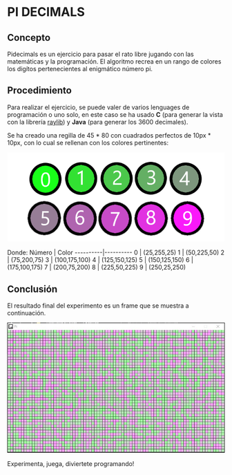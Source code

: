 # PI DECIMALS

## Concepto
 Pidecimals es un ejercicio para pasar el rato libre jugando con las matemáticas y la programación. El algoritmo recrea en un rango de colores los digítos pertenecientes al enigmático número pi.

## Procedimiento
Para realizar el ejercicio, se puede valer de varios lenguages de programación o uno solo, en este caso se ha usado __C__ (para generar la vista con la librería [raylib](https://github.com/raysan5/raylib)) y __Java__ (para generar los 3600 decimales).

Se ha creado una regilla de 45 * 80 con cuadrados perfectos de 10px * 10px, con lo cual se rellenan con los colores pertinentes:

![](img/pi.png)

Donde:
Número    | Color
----------|----------
0         | (25,255,25)
1         | (50,225,50)
2         | (75,200,75)
3         | (100,175,100)
4         | (125,150,125)
5         | (150,125,150)
6         | (175,100,175)
7         | (200,75,200)
8         | (225,50,225)
9         | (250,25,250)

## Conclusión

El resultado final del experimento es un frame que se muestra a continuación.

![](img/frame.jpg)

Experimenta, juega, diviertete programando!